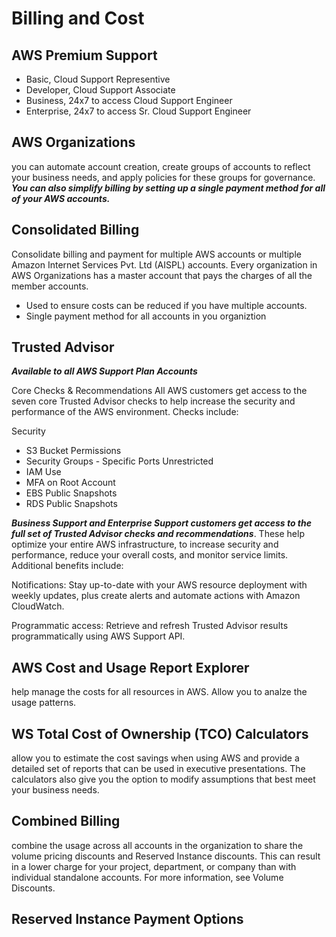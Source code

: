 # Billing and Cost

## AWS Premium Support

- Basic, Cloud Support Representive
- Developer, Cloud Support Associate
- Business, 24x7 to access Cloud Support Engineer
- Enterprise, 24x7 to access Sr. Cloud Support Engineer

## AWS Organizations

you can automate account creation, create groups of accounts to reflect your business needs, and apply policies for these groups for governance. ***You can also simplify billing by setting up a single payment method for all of your AWS accounts.***

## Consolidated Billing

Consolidate billing and payment for multiple AWS accounts or multiple Amazon Internet Services Pvt. Ltd (AISPL) accounts. Every organization in AWS Organizations has a master account that pays the charges of all the member accounts.

- Used to ensure costs can be reduced if you have multiple accounts.
- Single payment method for all accounts in you organiztion

## Trusted Advisor

***Available to all AWS Support Plan Accounts***

Core Checks & Recommendations
All AWS customers get access to the seven core Trusted Advisor checks to help increase the security and performance of the AWS environment. Checks include:

Security

- S3 Bucket Permissions
- Security Groups - Specific Ports Unrestricted
- IAM Use
- MFA on Root Account
- EBS Public Snapshots
- RDS Public Snapshots

***Business Support and Enterprise Support customers get access to the full set of Trusted Advisor checks and recommendations***. These help optimize your entire AWS infrastructure, to increase security and performance, reduce your overall costs, and monitor service limits. Additional benefits include:

Notifications: Stay up-to-date with your AWS resource deployment with weekly updates, plus create alerts and automate actions with Amazon CloudWatch.

Programmatic access: Retrieve and refresh Trusted Advisor results programmatically using AWS Support API.

## AWS Cost and Usage Report Explorer

help manage the costs for all resources in AWS. Allow you to analze the usage patterns.

## WS Total Cost of Ownership (TCO) Calculators

allow you to estimate the cost savings when using AWS and provide a detailed set of reports that can be used in executive presentations. The calculators also give you the option to modify assumptions that best meet your business needs.

## Combined Billing

combine the usage across all accounts in the organization to share the volume pricing discounts and Reserved Instance discounts. This can result in a lower charge for your project, department, or company than with individual standalone accounts. For more information, see Volume Discounts.

## Reserved Instance Payment Options
